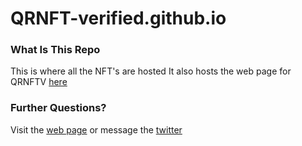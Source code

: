 # QRNFT-verified.github.io

### What Is This Repo
This is where all the NFT's are hosted
It also hosts the web page for QRNFTV [here](https://qrnft-verified.github.io/)

### Further Questions?
Visit the [web page](https://qrnft-verified.github.io/) or message the [twitter](https://twitter.com/qrcode_nft)
